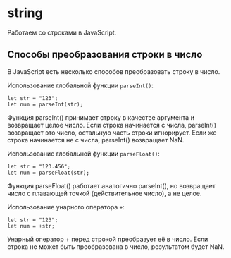 # string
Работаем со строками в JavaScript.

## Способы преобразования строки в число
В JavaScript есть несколько способов преобразовать строку в число.

Использование глобальной функции `parseInt()`:

    let str = "123";
    let num = parseInt(str);

Функция parseInt() принимает строку в качестве аргумента и возвращает целое число. Если строка начинается с числа, parseInt() возвращает это число, остальную часть строки игнорирует. Если же строка начинается не с числа, parseInt() возвращает NaN.

Использование глобальной функции `parseFloat()`:

    let str = "123.456";
    let num = parseFloat(str);

Функция parseFloat() работает аналогично parseInt(), но возвращает число с плавающей точкой (действительное число), а не целое.

Использование унарного оператора `+`:

    let str = "123";
    let num = +str;

Унарный оператор + перед строкой преобразует её в число. Если строка не может быть преобразована в число, результатом будет NaN.
